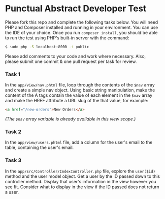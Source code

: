 # Punctual Abstract Developer Test

Please fork this repo and complete the following tasks below. You will need PHP and Composer
installed and running in your environment. You can use the IDE of your choice. Once you run 
`composer install`, you should be able to run the test using PHP's built-in server with the command:

```bash
$ sudo php -S localhost:8000 -t public
```

Please add comments to your code and work where necessary. Also, please submit one commit &
one pull request per task for review.

### Task 1

In the `app/view/nav.phtml` file, loop through the contents of the `$nav` array and create
a simple nav object. Using basic string manipulation, make the content of the A tags contain the
value of each element in the `$nav` array and make the HREF attribute a URL slug of the that
value, for example:

```html
<a href="/new-orders">New Orders</a>
```

*(The `$nav` array variable is already available in this view scope.)*

### Task 2

In the `app/view/users.phtml` file, add a column for the user's email to the table,
containing the user's email.

### Task 3

In the `app/src/Controller/IndexController.php` file, explore the  `user($id)` method and the
user model object. Get a user by the ID passed down to this controller method. Display
that user's information in the view however you see fit. Consider what to display in the
view if the ID passed does not return a user.

